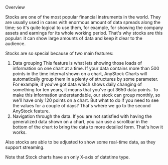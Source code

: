Overview

Stocks are one of the most popular financial instruments in the world. They are usually used in cases with enormous amount of data spreads along the time; so it's quite logical to use them, for example, for showing the company assets and earnings for its whole working period.
That's why stocks are this popular: it can show large amounts of data and keep it clear to the audience.

Stocks are so special because of two main features:
 1. Data grouping
 This feature is what lets showing those loads of information on one chart at a time. If your data contains more than 500 points in the time interval shown on a chart, AnyStock Charts will automatically group them in a plenty of structures by some parameter. 
 For example, if you've got data which shows daily changing of something for ten years, it means that you've got 3650 data points. To make this information understandable, our stock can group monthly, so we'll have only 120 points on a chart. But what to do if you need to see the values for a couple of days? That's where we go to the second AnyStock feature.
 2. Navigation through the data. If you are not satisfied with having the generalized data shown on a chart, you can use a scrollbar in the bottom of the chart to bring the data to more detailed form. That's how it works.

Also stocks are able to be adjusted to show some real-time data, as they support streaming. 

Note that Stock charts have an only X-axis of datetime type.
